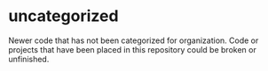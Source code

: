 uncategorized
=============

Newer code that has not been categorized for organization. Code or projects that have been placed in this repository could be broken or unfinished.
